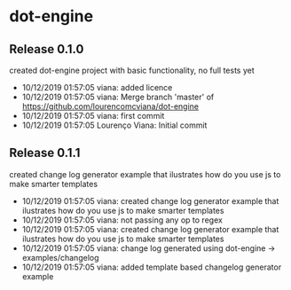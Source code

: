 # dot-engine

## Release 0.1.0
created dot-engine project with basic functionality, no full tests yet

- 10/12/2019 01:57:05 viana: added licence 
- 10/12/2019 01:57:05 viana: Merge branch 'master' of https://github.com/lourencomcviana/dot-engine 
- 10/12/2019 01:57:05 viana: first commit 
- 10/12/2019 01:57:05 Lourenço Viana: Initial commit 

## Release 0.1.1
created change log generator example that ilustrates how do you use js to make smarter templates

- 10/12/2019 01:57:05 viana: created change log generator example that ilustrates how do you use js to make smarter templates 
- 10/12/2019 01:57:05 viana: not passing any op to regex 
- 10/12/2019 01:57:05 viana: created change log generator example that ilustrates how do you use js to make smarter templates 
- 10/12/2019 01:57:05 viana: change log generated using dot-engine -> examples/changelog 
- 10/12/2019 01:57:05 viana: added template based changelog generator example